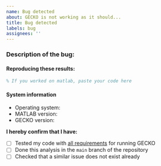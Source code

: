 ```yaml
---
name: Bug detected
about: GECKO is not working as it should...
title: Bug detected
labels: bug
assignees: ''
---
```


### Description of the bug:
<!-- Try to be as clear as possible, e.g.
- Did a function fail?
- What is the exact error message, and other output that you got?
- What have you tried yourself to fix it? -->

#### Reproducing these results:
<!-- If applicable, please attach the problematic code. -->
```matlab
% If you worked on matlab, paste your code here
```

#### System information
<!-- Please report details of the system where you encountered the bug. -->
* Operating system: <!-- (Windows/Mac/Linux; include version) -->
* MATLAB version: <!-- E.g. 2022b -->
* GECKO version: <!-- If you did not use the latest GECKO version, have you tried to update and encountered the same problem? -->

**I hereby confirm that I have:**
- [ ] Tested my code with [all requirements](https://github.com/SysBioChalmers/GECKO) for running GECKO
- [ ] Done this analysis in the `main` branch of the repository
- [ ] Checked that a similar issue does not exist already
